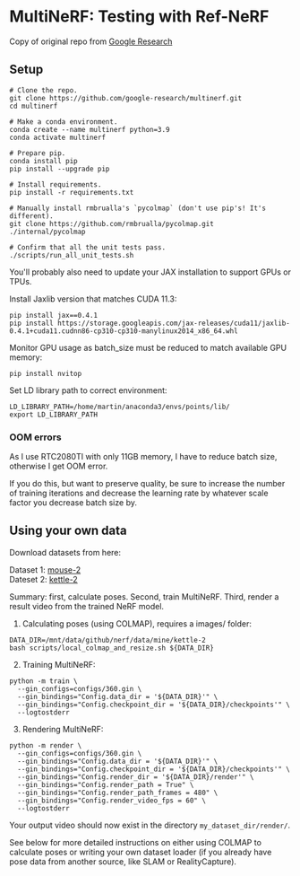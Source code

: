 # MultiNeRF: Testing with Ref-NeRF

Copy of original repo from [Google Research](https://github.com/google-research/multinerf.git)

## Setup

```
# Clone the repo.
git clone https://github.com/google-research/multinerf.git
cd multinerf

# Make a conda environment.
conda create --name multinerf python=3.9
conda activate multinerf

# Prepare pip.
conda install pip
pip install --upgrade pip

# Install requirements.
pip install -r requirements.txt

# Manually install rmbrualla's `pycolmap` (don't use pip's! It's different).
git clone https://github.com/rmbrualla/pycolmap.git ./internal/pycolmap

# Confirm that all the unit tests pass.
./scripts/run_all_unit_tests.sh
```
You'll probably also need to update your JAX installation to support GPUs or TPUs.

Install Jaxlib version that matches CUDA 11.3:
```
pip install jax==0.4.1
pip install https://storage.googleapis.com/jax-releases/cuda11/jaxlib-0.4.1+cuda11.cudnn86-cp310-cp310-manylinux2014_x86_64.whl
```
Monitor GPU usage as batch_size must be reduced to match available GPU memory:
```
pip install nvitop
```
Set LD library path to correct environment:
```
LD_LIBRARY_PATH=/home/martin/anaconda3/envs/points/lib/
export LD_LIBRARY_PATH
```
### OOM errors

As I use RTC2080TI with only 11GB memory, I have to reduce batch size, otherwise I 
get OOM error. 

If you do this, but want to preserve quality, be sure to increase the number
of training iterations and decrease the learning rate by whatever scale factor you
decrease batch size by.

## Using your own data

Download datasets from here:

Dataset 1: [mouse-2](https://1drv.ms/u/s!AtwBlzVMECHCpCPPnW6SjB4GmFBF?e=xZPY5M)  
Dateset 2: [kettle-2]()


Summary: first, calculate poses. Second, train MultiNeRF. Third, render a result video from the trained NeRF model.

1. Calculating poses (using COLMAP), requires a images/ folder:
```
DATA_DIR=/mnt/data/github/nerf/data/mine/kettle-2
bash scripts/local_colmap_and_resize.sh ${DATA_DIR}
```
2. Training MultiNeRF:
```
python -m train \
  --gin_configs=configs/360.gin \
  --gin_bindings="Config.data_dir = '${DATA_DIR}'" \
  --gin_bindings="Config.checkpoint_dir = '${DATA_DIR}/checkpoints'" \
  --logtostderr
```
3. Rendering MultiNeRF:
```
python -m render \
  --gin_configs=configs/360.gin \
  --gin_bindings="Config.data_dir = '${DATA_DIR}'" \
  --gin_bindings="Config.checkpoint_dir = '${DATA_DIR}/checkpoints'" \
  --gin_bindings="Config.render_dir = '${DATA_DIR}/render'" \
  --gin_bindings="Config.render_path = True" \
  --gin_bindings="Config.render_path_frames = 480" \
  --gin_bindings="Config.render_video_fps = 60" \
  --logtostderr
```
Your output video should now exist in the directory `my_dataset_dir/render/`.

See below for more detailed instructions on either using COLMAP to calculate poses or writing your own dataset loader (if you already have pose data from another source, like SLAM or RealityCapture).
